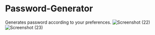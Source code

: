 # Password-Generator
Generates password according to your preferences.
![Screenshot (22)](https://user-images.githubusercontent.com/100514516/221418188-bafa237c-b2c4-48a8-8a02-832751976e78.png)
![Screenshot (23)](https://user-images.githubusercontent.com/100514516/221418197-cf199f63-6d8c-458b-b952-aa97147068d3.png)
